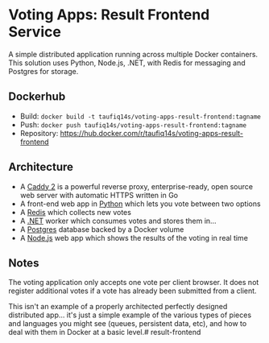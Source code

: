 # Voting Apps: Result Frontend Service
A simple distributed application running across multiple Docker containers.
This solution uses Python, Node.js, .NET, with Redis for messaging and Postgres for storage.

## Dockerhub
* Build: `docker build -t taufiq14s/voting-apps-result-frontend:tagname`
* Push: `docker push taufiq14s/voting-apps-result-frontend:tagname`
* Repository: https://hub.docker.com/r/taufiq14s/voting-apps-result-frontend

## Architecture

* A [Caddy 2](https://hub.docker.com/_/caddy) is a powerful reverse proxy, enterprise-ready, open source web server with automatic HTTPS written in Go
* A front-end web app in [Python](/vote) which lets you vote between two options
* A [Redis](https://hub.docker.com/_/redis/) which collects new votes
* A [.NET](/worker/) worker which consumes votes and stores them in…
* A [Postgres](https://hub.docker.com/_/postgres/) database backed by a Docker volume
* A [Node.js](/result) web app which shows the results of the voting in real time

## Notes

The voting application only accepts one vote per client browser. It does not register additional votes if a vote has already been submitted from a client.

This isn't an example of a properly architected perfectly designed distributed app... it's just a simple
example of the various types of pieces and languages you might see (queues, persistent data, etc), and how to
deal with them in Docker at a basic level.# result-frontend
